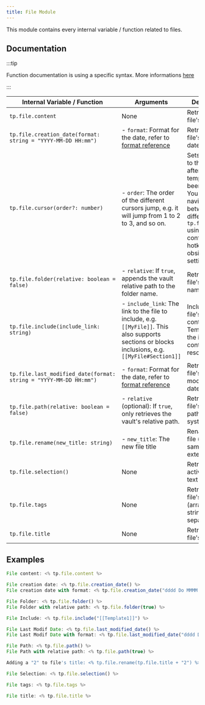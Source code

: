 ```yaml
---
title: File Module
---
```


This module contains every internal variable / function related to files.

## Documentation

:::tip

Function documentation is using a specific syntax. More informations [here](../../syntax#function-documentation-syntax)

:::

| Internal Variable / Function                                 | Arguments                                                    | Description                                                  | Example Output                |
| ------------------------------------------------------------ | ------------------------------------------------------------ | ------------------------------------------------------------ | ----------------------------- |
| `tp.file.content`                                            | None                                                         | Retrieves the file's content                                 | `This is some content`        |
| `tp.file.creation_date(format: string = "YYYY-MM-DD HH:mm")` | - `format`: Format for the date, refer to [format reference](https://momentjs.com/docs/#/displaying/format/) | Retrieves the file's creation date.                          | `2021-01-06 20:27`            |
| `tp.file.cursor(order?: number)`                             | - `order`: The order of the different cursors jump, e.g. it will jump from 1 to 2 to 3, and so on. | Sets the cursor to this location after the template has been inserted. You can navigate between the different `tp.file.cursor` using the configured hotkey in obsidian settings. | None                          |
| `tp.file.folder(relative: boolean = false)`                  | - `relative`: If `true`, appends the vault relative path to the folder name. | Retrieves the file's folder name.                            | `Permanent Notes`             |
| `tp.file.include(include_link: string)`                      | - `include_link`: The link to the file to include, e.g. `[[MyFile]]`. This also supports sections or blocks inclusions, e.g. `[[MyFile#Section1]]` | Includes the file's link content. Templates in the included content will be resolved. | `Header for all my templates` |
| `tp.file.last_modified_date(format: string = "YYYY-MM-DD HH:mm")` | - `format`: Format for the date, refer to [format reference](https://momentjs.com/docs/#/displaying/format/) | Retrieves the file's last modification date.                 | `2021-01-06 20:27`            |
| `tp.file.path(relative: boolean = false)`                    | - `relative` (optional): If `true`, only retrieves the vault's relative path. | Retrieves the file's absolute path on the system.            | `/path/to/file`               |
| `tp.file.rename(new_title: string)`                          | - `new_title`: The new file title                            | Renames the file (keeps the same file extension).            | None                          |
| `tp.file.selection()`                                        | None                                                         | Retrieves the active file's text selection.                  | `Some selected text`          |
| `tp.file.tags`                                               | None                                                         | Retrieves the file's tags (array of string, comma separated) | `#note,#seedling,#obsidian`   |
| `tp.file.title`                                              | None                                                         | Retrieves the file's title.                                  | `MyFile`                      |

## Examples

```javascript
File content: <% tp.file.content %>

File creation date: <% tp.file.creation_date() %>
File creation date with format: <% tp.file.creation_date("dddd Do MMMM YYYY HH:mm") %>

File Folder: <% tp.file.folder() %>
File Folder with relative path: <% tp.file.folder(true) %>

File Include: <% tp.file.include("[[Template1]]") %>

File Last Modif Date: <% tp.file.last_modified_date() %>
File Last Modif Date with format: <% tp.file.last_modified_date("dddd Do MMMM YYYY HH:mm") %>

File Path: <% tp.file.path() %>
File Path with relative path: <% tp.file.path(true) %>

Adding a "2" to file's title: <% tp.file.rename(tp.file.title + "2") %>

File Selection: <% tp.file.selection() %>

File tags: <% tp.file.tags %>

File title: <% tp.file.title %>
```
